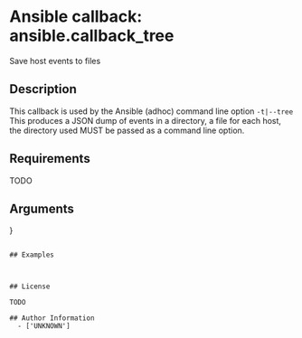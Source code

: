 # Ansible callback: ansible.callback_tree


Save host events to files

## Description

This callback is used by the Ansible (adhoc) command line option `-t|--tree`
This produces a JSON dump of events in a directory, a file for each host, the directory used MUST be passed as a command line option.

## Requirements

TODO

## Arguments

}
```

## Examples



## License

TODO

## Author Information
  - ['UNKNOWN']

